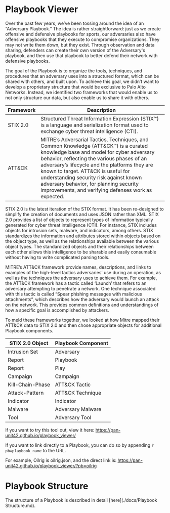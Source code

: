 # Playbook Viewer

Over the past few years, we’ve been tossing around the idea of an “Adversary Playbook.” The idea is rather straightforward: just as we create offensive and defensive playbooks for sports, our adversaries also have offensive playbooks that they execute to compromise organizations. They may not write them down, but they exist. Through observation and data sharing, defenders can create their own version of the Adversary's playbook, and then use that playbook to better defend their network with defensive playbooks. 

The goal of the Playbook is to organize the tools, techniques, and procedures that an adversary uses into a structured format, which can be shared with others, and built upon. To achieve this goal, we didn’t want to develop a proprietary structure that would be exclusive to Palo Alto Networks. Instead, we identified two frameworks that would enable us to not only structure our data, but also enable us to share it with others.

|Framework	|Description|
|----------|-------------|
|STIX 2.0|Structured Threat Information Expression (STIX™) is a language and serialization format used to exchange cyber threat intelligence (CTI).|
|ATT&CK|MITRE’s Adversarial Tactics, Techniques, and Common Knowledge (ATT&CK™) is a curated knowledge base and model for cyber adversary behavior, reflecting the various phases of an adversary’s lifecycle and the platforms they are known to target. ATT&CK is useful for understanding security risk against known adversary behavior, for planning security improvements, and verifying defenses work as expected.|

STIX 2.0 is the latest iteration of the STIX format. It has been re-designed to simplify the creation of documents and uses JSON rather than XML. STIX 2.0 provides a list of objects to represent types of information typically generated for cyber threat intelligence (CTI). For instance, STIX includes objects for intrusion sets, malware, and indicators, among others. STIX standardizes the information and attributes stored within objects based on the object type, as well as the relationships available between the various object types. The standardized objects and their relationships between each other allows this intelligence to be sharable and easily consumable without having to write complicated parsing tools.

MITRE’s ATT&CK framework provide names, descriptions, and links to examples of the high-level tactics adversaries’ use during an operation, as well as the techniques the adversary uses to achieve them. For example, the ATT&CK framework has a tactic called ‘Launch’ that refers to an adversary attempting to penetrate a network. One technique associated with this tactic is called “Spear phishing messages with malicious attachments”, which describes how the adversary would launch an attack on the network. This provides common definitions and understandings of how a specific goal is accomplished by attackers. 



To meld these frameworks together, we looked at how Mitre mapped their ATT&CK data to STIX 2.0 and then chose appropriate objects for additional Playbook components.  

|STIX 2.0 Object	|Playbook Component|
|----------|-------------|
|Intrusion Set |	Adversary|
|Report|	Playbook|
|Report|	Play|
|Campaign|	Campaign|
|Kill-Chain-Phase |	ATT&CK Tactic|
|Attack-Pattern|	ATT&CK Technique|
|Indicator|	Indicator|
|Malware|	Adversary Malware|
|Tool	|Adversary Tool|

If you want to try this tool out, view it here: https://pan-unit42.github.io/playbook_viewer/

If you want to link directly to a Playbook, you can do so by appending `?pb=playbook_name` to the URL.

For example, Oilrig is oilrig.json, and the direct link is: https://pan-unit42.github.io/playbook_viewer/?pb=oilrig

# Playbook Structure

The structure of a Playbook is described in detail [here](./docs/Playbook Structure.md).